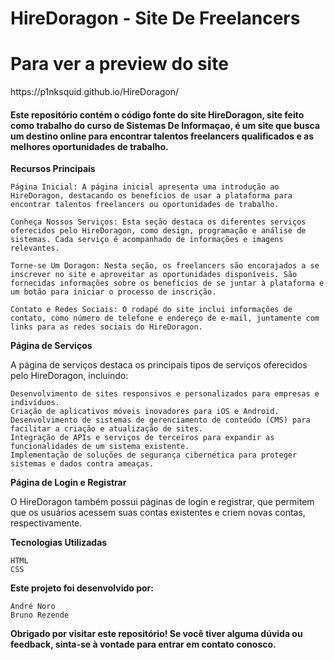 # HireDoragon - Site De Freelancers

<h1>Para ver a preview do site</h1> 
https://p1nksquid.github.io/HireDoragon/


<h4>Este repositório contém o código fonte do site HireDoragon, site feito como trabalho do curso de Sistemas De Informaçao, é um site que busca um destino online para encontrar talentos freelancers qualificados e as melhores oportunidades de trabalho.</h4>

**Recursos Principais**

    Página Inicial: A página inicial apresenta uma introdução ao HireDoragon, destacando os benefícios de usar a plataforma para encontrar talentos freelancers ou oportunidades de trabalho.

    Conheça Nossos Serviços: Esta seção destaca os diferentes serviços oferecidos pelo HireDoragon, como design, programação e análise de sistemas. Cada serviço é acompanhado de informações e imagens relevantes.

    Torne-se Um Doragon: Nesta seção, os freelancers são encorajados a se inscrever no site e aproveitar as oportunidades disponíveis. São fornecidas informações sobre os benefícios de se juntar à plataforma e um botão para iniciar o processo de inscrição.

    Contato e Redes Sociais: O rodapé do site inclui informações de contato, como número de telefone e endereço de e-mail, juntamente com links para as redes sociais do HireDoragon.

**Página de Serviços**

A página de serviços destaca os principais tipos de serviços oferecidos pelo HireDoragon, incluindo:

    Desenvolvimento de sites responsivos e personalizados para empresas e indivíduos.
    Criação de aplicativos móveis inovadores para iOS e Android.
    Desenvolvimento de sistemas de gerenciamento de conteúdo (CMS) para facilitar a criação e atualização de sites.
    Integração de APIs e serviços de terceiros para expandir as funcionalidades de um sistema existente.
    Implementação de soluções de segurança cibernética para proteger sistemas e dados contra ameaças.

**Página de Login e Registrar**

O HireDoragon também possui páginas de login e registrar, que permitem que os usuários acessem suas contas existentes e criem novas contas, respectivamente.

**Tecnologias Utilizadas**

    HTML
    CSS

**Este projeto foi desenvolvido por:**

    André Noro 
    Bruno Rezende

**Obrigado por visitar este repositório! Se você tiver alguma dúvida ou feedback, sinta-se à vontade para entrar em contato conosco.**

